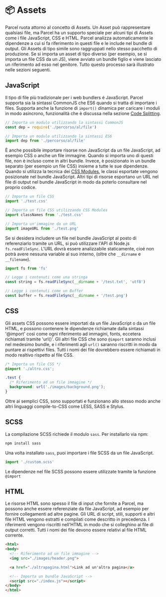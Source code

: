 # 📦 Assets

Parcel ruota attorno al concetto di Assets. Un Asset può rappresentare qualsiasi file, ma Parcel ha un supporto speciale per alcuni tipi di Assets come i file JavaScript, CSS e HTML. Parcel analizza automaticamente le dipendenze a cui si fa riferimento in questi file e le include nel bundle di output. Gli Assets di tipo simile sono raggruppati nello stesso pacchetto di produzione. Se si importa un asset di tipo diverso (per esempio, se si importa un file CSS da un JS), viene avviato un bundle figlio e viene lasciato un riferimento ad esso nel genitore. Tutto questo processo sarà illustrato nelle sezioni seguenti.

## JavaScript

Il tipo di file più tradizionale per i web bundlers é JavaScript. Parcel supporta sia la sintassi CommonJS che ES6 quando si tratta di importare i files. Supporta anche la funzione di `import()` dinamica per caricare i moduli in modo asincrono, funzionalità che è discussa nella sezione [Code Splitting](code_splitting.html).

```javascript
// Importa un modulo utilizzando la sintassi CommonJS
const dep = require('./percorso/al/file')

// Importa un modulo utilizzando la sintassi ES6
import dep from './percorso/al/file'
```

È anche possibile importare risorse non JavaScript da un file JavaScript, ad esempio CSS o anche un file immagine. Quando si importa uno di questi file, non è incluso come in altri bundle. Invece, è posizionato in un bundle separato (per esempio un file CSS) insieme a tutte le sue dipendenze. Quando si utilizza la tecnica dei [CSS Modules](https://github.com/css-modules/css-modules), le classi esportate vengono posizionate nel bundle JavaScript. Altri tipi di risorse esportano un URL nel file di output nel bundle JavaScript in modo da poterlo consultare nel proprio codice.

```javascript
// Importa un file CSS
import './test.css'

// Importa un file CSS utilizzando CSS Modules
import classNames from './test.css'

// Importa un'immagine da un URL
import imageURL from './test.png'
```

Se si desidera includere un file nel bundle JavaScript al posto di referenziarlo tramite un URL, si può utilizzare l'API di Node.js `fs.readFileSync`. L'URL dovrà essere analizzabile staticamente, cioé non potrà avere nessuna variable al suo interno, (oltre che `__dirname` e `__filename`).

```javascript
import fs from 'fs'

// Legge i contenuti come una stringa
const string = fs.readFileSync(__dirname + '/test.txt', 'utf8')

// Legge i contenuti come un Buffer
const buffer = fs.readFileSync(__dirname + '/test.png')
```

## CSS

Gli assets CSS possono essere importati da un file JavaScript o da un file HTML, e possono contenere le dipendenze richiamate dalla sintassi '@import' così come ogni riferimento ad immagini, fonts, eccetera richiamati tramite 'url()'. Gli altri file CSS che sono `@import` saranno inclusi nel medesimo bundle, e i riferimenti agli `url()` saranno riscritti in modo da puntare ai rispettivi files. Tutti i nomi dei file dovrebbero essere richiamati in modo realtivo rispetto al file CSS.

```css
/* Importa un file CSS */
@import './altro.css';

.test {
  /* Riferimento ad un file immagine */
  background: url('./images/background.png');
}
```

Oltre ai semplici CSS, sono supportati e funzionano allo stesso modo anche altri linguaggi compile-to-CSS come LESS, SASS e Stylus.

## SCSS

La compilazione SCSS richiede il modulo `sass`. Per installarlo via npm:

```bash
npm install sass
```

Una volta installato `sass`, puoi importare i file SCSS da un file JavaScript.

```javascript
import './custom.scss'
```

Le dipendenze nel file SCSS possono essere utilizzate tramite la funzione `@import`

## HTML

Le risorse HTML sono spesso il file di input che fornite a Parcel, ma possono anche essere referenziate da file JavaScript, ad esempio per fornire collegamenti ad altre pagine. Gli URL di script, stili, supporti e altri file HTML vengono estratti e compilati come descritto in precedenza. I riferimenti vengono riscritti nell'HTML in modo che si colleghino ai file di output corretti. Tutti i nomi dei file devono essere relativi al file HTML corrente.

```html
<html>
<body>
  <!-- Riferimento ad un file immagine -->
  <img src="./images/header.png">

  <a href="./altrapagina.html">Link ad un'altra pagina</a>

  <!-- Importa un bundle JavaScript -->
  <script src="./index.js"></script>
</body>
</html>
```
